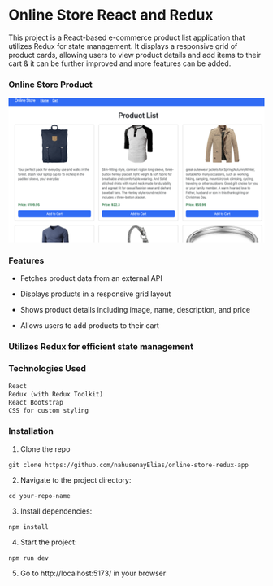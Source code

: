 # Online Store React and Redux

This project is a React-based e-commerce product list application that utilizes Redux for state management. It displays a responsive grid of product cards, allowing users to view product details and add items to their cart & it can be further improved and more features can be added.

### Online Store Product



![Alt text](src/assets/Screenshot%202024-12-16%20at%2013.05.23.png)


### Features

- Fetches product data from an external API

- Displays products in a responsive grid layout

- Shows product details including image, name, description, and price

- Allows users to add products to their cart

### Utilizes Redux for efficient state management

### Technologies Used

```
React
Redux (with Redux Toolkit)
React Bootstrap
CSS for custom styling
```
### Installation

1. Clone the repo
```
git clone https://github.com/nahusenayElias/online-store-redux-app
```
2. Navigate to the project directory:

```
cd your-repo-name
```
3. Install dependencies:

```
npm install
```

4. Start the project:

```
npm run dev
```
5. Go to http://localhost:5173/ in your browser

